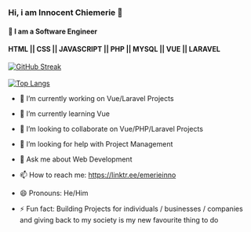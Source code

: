 <!--
**emerie55/emerie55** is a ✨ _special_ ✨ repository because its `README.md` (this file) appears on your GitHub profile.
-->

### Hi, i am Innocent Chiemerie 👋
#### 🌱 I am a Software Engineer

#### HTML || CSS || JAVASCRIPT || PHP || MYSQL || VUE || LARAVEL

[![GitHub Streak](https://github-readme-streak-stats.herokuapp.com/?user=emerie55&theme=nightowl)](https://git.io/streak-stats)&nbsp; &nbsp; &nbsp; &nbsp; &nbsp;
<br>
<br>
[![Top Langs](https://github-readme-stats.vercel.app/api/top-langs/?username=emerie55&layout=compact&langs_count=8&card_width=445)](https://github.com/emerie55/github-readme-stats)



- 🔭 I’m currently working on Vue/Laravel Projects

- 🌱 I’m currently learning Vue

- 👯 I’m looking to collaborate on Vue/PHP/Laravel Projects

- 🤔 I’m looking for help with Project Management

- 💬 Ask me about Web Development

- 📫 How to reach me: https://linktr.ee/emerieinno

- 😄 Pronouns: He/Him

- ⚡ Fun fact: Building Projects for individuals / businesses / companies and giving back to my society is my new favourite thing to do


<!-- [![Top Langs](https://github-readme-stats.vercel.app/api/top-langs/?username=emerie55&layout=compact)](https://github.com/emerie55/github-readme-stats) -->
<!-- [![Top Langs](https://github-readme-stats.vercel.app/api/top-langs/?username=emerie55&layout=compact&card_width=445)](https://github.com/emerie55/github-readme-stats) -->
<!-- [![Anurag's GitHub stats](https://github-readme-stats.vercel.app/api?username=emerie55)](https://github.com/emerie55/github-readme-stats) -->
